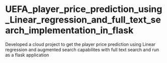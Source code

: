 # UEFA_player_price_prediction_using_Linear_regression_and_full_text_search_implementation_in_flask
Developed a cloud project to get the player price prediction using Linear regression and augmented search capabilites with full text search and run as a flask application
